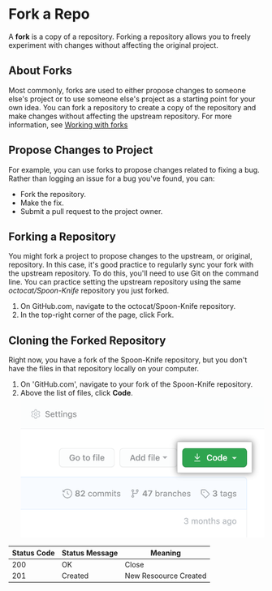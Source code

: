# Fork a Repo
A **fork** is a copy of a repository. Forking a repository allows you to freely experiment with changes without affecting the original project.
## About Forks
Most commonly, forks are used to either propose changes to someone else's project or to use someone else's project as a starting point for your own idea. You can fork a repository to create a copy of the repository and make changes without affecting the upstream repository. For more information, see [Working with forks](https://docs.github.com/en/pull-requests/collaborating-with-pull-requests/working-with-forks)
## Propose Changes to Project
For example, you can use forks to propose changes related to fixing a bug. Rather than logging an issue for a bug you've found, you can:

- Fork the repository.
- Make the fix.
- Submit a pull request to the project owner.
## Forking a Repository
You might fork a project to propose changes to the upstream, or original, repository. In this case, it's good practice to regularly sync your fork with the upstream repository. To do this, you'll need to use Git on the command line. You can practice setting the upstream repository using the same *octocat/Spoon-Knife* repository you just forked.

1. On GitHub.com, navigate to the octocat/Spoon-Knife repository.
2. In the top-right corner of the page, click Fork.
## Cloning the Forked Repository
Right now, you have a fork of the Spoon-Knife repository, but you don't have the files in that repository locally on your computer.

1. On 'GitHub.com', navigate to your fork of the Spoon-Knife repository.
2. Above the list of files, click **Code**.
![code-button](/Images/code-button.png)

| Status Code | Status Message | Meaning |
| ----------- | ----------- | -----------|
| 200 | OK | Close|
| 201 | Created | New Resoource Created |
